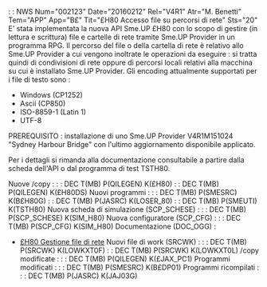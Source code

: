  :  : NWS Num="002123" Date="20160212" Rel="V4R1" Atr="M. Benetti" Tem="APP" App="B£" Tit="£H80 Accesso file su percorsi di rete" Sts="20"
E' stata implementata la nuova API Sme.UP £H80 con lo scopo di gestire (in lettura e scrittura) file e cartelle di rete tramite Sme.UP Provider in un programma RPG.
Il percorso del file o della cartella di rete è relativo allo Sme.UP Provider a cui vengono inoltrate le operazioni da eseguire :  si tratta quindi di condivisioni di rete oppure di percorsi locali relativi alla macchina su cui è installato Sme.UP Provider.
Gli encoding attualmente supportati per i file di testo sono : 
-  Windows (CP1252)
-  Ascii (CP850)
-  ISO-8859-1 (Latin 1)
-  UTF-8

PREREQUISITO :  installazione di uno Sme.UP Provider V4R1M151024 "Sydney Harbour Bridge" con l'ultimo
aggiornamento disponibile applicato.

Per i dettagli si rimanda alla documentazione consultabile a partire dalla scheda dell'API o dal programma di test TSTH80.

Nuove /copy : 
 :  : DEC T(MB) P(QILEGEN) K(£H80)
 :  : DEC T(MB) P(QILEGEN) K(£H80DS)
Nuovi programmi : 
 :  : DEC T(MB) P(SMESRC) K(B£H80G)
 :  : DEC T(MB) P(JASRC) K(LOSER_80)
 :  : DEC T(MB) P(SMEUTI) K(TSTH80)
Nuova scheda di simulazione (SCP_SCHESE) : 
 :  : DEC T(MB) P(SCP_SCHESE) K(SIM_H80)
Nuova configuratore (SCP_CFG) : 
 :  : DEC T(MB) P(SCP_CFG) K(SIM_H80)
Documentazione (DOC_OGG) : 
- [£H80 Gestione file di rete](Sorgenti/OJ/PGM/TSTH80)
Nuovi file di work (SRCWK) : 
 :  : DEC T(MB) P(SRCWK) K(LOWKXT0F)
 :  : DEC T(MB) P(SRCWK) K(LOWKXT0L)
/copy modificate : 
 :  : DEC T(MB) P(QILEGEN) K(£JAX_PC1)
Programmi modificati : 
 :  : DEC T(MB) P(SMESRC) K(B£DP01)
Programmi ricompilati : 
 :  : DEC T(MB) P(JASRC) K(JAJ03G)
